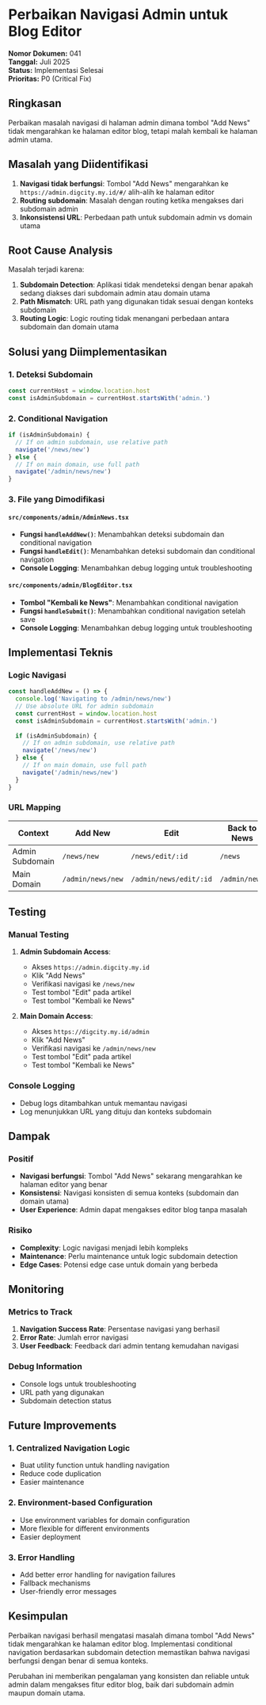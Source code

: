 # Perbaikan Navigasi Admin untuk Blog Editor

**Nomor Dokumen:** 041  
**Tanggal:** Juli 2025  
**Status:** Implementasi Selesai  
**Prioritas:** P0 (Critical Fix)

## Ringkasan

Perbaikan masalah navigasi di halaman admin dimana tombol "Add News" tidak mengarahkan ke halaman editor blog, tetapi malah kembali ke halaman admin utama.

## Masalah yang Diidentifikasi

1. **Navigasi tidak berfungsi**: Tombol "Add News" mengarahkan ke `https://admin.digcity.my.id/#/` alih-alih ke halaman editor
2. **Routing subdomain**: Masalah dengan routing ketika mengakses dari subdomain admin
3. **Inkonsistensi URL**: Perbedaan path untuk subdomain admin vs domain utama

## Root Cause Analysis

Masalah terjadi karena:
1. **Subdomain Detection**: Aplikasi tidak mendeteksi dengan benar apakah sedang diakses dari subdomain admin atau domain utama
2. **Path Mismatch**: URL path yang digunakan tidak sesuai dengan konteks subdomain
3. **Routing Logic**: Logic routing tidak menangani perbedaan antara subdomain dan domain utama

## Solusi yang Diimplementasikan

### 1. Deteksi Subdomain
```typescript
const currentHost = window.location.host
const isAdminSubdomain = currentHost.startsWith('admin.')
```

### 2. Conditional Navigation
```typescript
if (isAdminSubdomain) {
  // If on admin subdomain, use relative path
  navigate('/news/new')
} else {
  // If on main domain, use full path
  navigate('/admin/news/new')
}
```

### 3. File yang Dimodifikasi

#### `src/components/admin/AdminNews.tsx`
- **Fungsi `handleAddNew()`**: Menambahkan deteksi subdomain dan conditional navigation
- **Fungsi `handleEdit()`**: Menambahkan deteksi subdomain dan conditional navigation
- **Console Logging**: Menambahkan debug logging untuk troubleshooting

#### `src/components/admin/BlogEditor.tsx`
- **Tombol "Kembali ke News"**: Menambahkan conditional navigation
- **Fungsi `handleSubmit()`**: Menambahkan conditional navigation setelah save
- **Console Logging**: Menambahkan debug logging untuk troubleshooting

## Implementasi Teknis

### Logic Navigasi
```typescript
const handleAddNew = () => {
  console.log('Navigating to /admin/news/new')
  // Use absolute URL for admin subdomain
  const currentHost = window.location.host
  const isAdminSubdomain = currentHost.startsWith('admin.')
  
  if (isAdminSubdomain) {
    // If on admin subdomain, use relative path
    navigate('/news/new')
  } else {
    // If on main domain, use full path
    navigate('/admin/news/new')
  }
}
```

### URL Mapping
| Context | Add New | Edit | Back to News |
|---------|---------|------|--------------|
| Admin Subdomain | `/news/new` | `/news/edit/:id` | `/news` |
| Main Domain | `/admin/news/new` | `/admin/news/edit/:id` | `/admin/news` |

## Testing

### Manual Testing
1. **Admin Subdomain Access**:
   - Akses `https://admin.digcity.my.id`
   - Klik "Add News"
   - Verifikasi navigasi ke `/news/new`
   - Test tombol "Edit" pada artikel
   - Test tombol "Kembali ke News"

2. **Main Domain Access**:
   - Akses `https://digcity.my.id/admin`
   - Klik "Add News"
   - Verifikasi navigasi ke `/admin/news/new`
   - Test tombol "Edit" pada artikel
   - Test tombol "Kembali ke News"

### Console Logging
- Debug logs ditambahkan untuk memantau navigasi
- Log menunjukkan URL yang dituju dan konteks subdomain

## Dampak

### Positif
- **Navigasi berfungsi**: Tombol "Add News" sekarang mengarahkan ke halaman editor yang benar
- **Konsistensi**: Navigasi konsisten di semua konteks (subdomain dan domain utama)
- **User Experience**: Admin dapat mengakses editor blog tanpa masalah

### Risiko
- **Complexity**: Logic navigasi menjadi lebih kompleks
- **Maintenance**: Perlu maintenance untuk logic subdomain detection
- **Edge Cases**: Potensi edge case untuk domain yang berbeda

## Monitoring

### Metrics to Track
1. **Navigation Success Rate**: Persentase navigasi yang berhasil
2. **Error Rate**: Jumlah error navigasi
3. **User Feedback**: Feedback dari admin tentang kemudahan navigasi

### Debug Information
- Console logs untuk troubleshooting
- URL path yang digunakan
- Subdomain detection status

## Future Improvements

### 1. Centralized Navigation Logic
- Buat utility function untuk handling navigation
- Reduce code duplication
- Easier maintenance

### 2. Environment-based Configuration
- Use environment variables for domain configuration
- More flexible for different environments
- Easier deployment

### 3. Error Handling
- Add better error handling for navigation failures
- Fallback mechanisms
- User-friendly error messages

## Kesimpulan

Perbaikan navigasi berhasil mengatasi masalah dimana tombol "Add News" tidak mengarahkan ke halaman editor blog. Implementasi conditional navigation berdasarkan subdomain detection memastikan bahwa navigasi berfungsi dengan benar di semua konteks.

Perubahan ini memberikan pengalaman yang konsisten dan reliable untuk admin dalam mengakses fitur editor blog, baik dari subdomain admin maupun domain utama.
